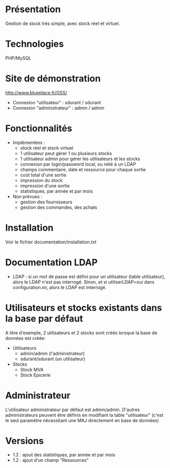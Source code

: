 # Présentation
Gestion de stock très simple, avec stock réel et virtuel.

# Technologies
PHP/MySQL

# Site de démonstration
http://www.blueplace.fr/GSS/
* Connexion "utilisateur" : sdurant / sdurant
* Connexion "administrateur" : admin / admin

# Fonctionnalités
* Implémentées :
  * stock réel et stock virtuel
  * 1 utilisateur peut gérer 1 ou plusieurs stocks
  * 1 utilisateur admin pour gérer les utilisateurs et les stocks
  * connexion par login/password local, ou relié à un LDAP
  * champs commentaire, date et ressource pour chaque sortie
  * coût total d'une sortie
  * impression du stock
  * impression d'une sortie
  * statistiques, par année et par mois
* Non prévues :
  * gestion des fournisseurs
  * gestion des commandes, des achats
	
# Installation
Voir le fichier documentation/installation.txt

# Documentation LDAP
* LDAP : si un mot de passe est défini pour un utilisateur (table utilisateur), alors le LDAP n'est pas interrogé. Sinon, et si utiliserLDAP=oui dans configuration.ini, alors le LDAP est interrogé.

# Utilisateurs et stocks existants dans la base par défaut
A titre d'exemple, 2 utilisateurs et 2 stocks sont créés lorsque la base de données est créée:
* Utilisateurs
  * admin/admin (l'administrateur)
  * sdurant/sdurant (un utilisateur)
* Stocks
  * Stock MVA
  * Stock Epicerie

# Administrateur
L'utilisateur administrateur par défaut est admin/admin.
D'autres administrateurs peuvent être définis en modifiant la table "utilisateur" (c'est le seul paramètre nécessitant une MAJ directement en base de données)

# Versions
* 1.2 : ajout des statistiques, par année et par mois
* 1.2 : ajout d'un champ "Ressources"